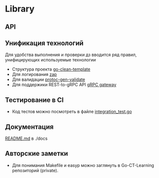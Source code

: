 # Library


## API


## Унификация технологий
Для удобства выполнения и проверки дз вводится ряд правил, унифицирующих используемые технологии

* Структура проекта [go-clean-template](https://github.com/evrone/go-clean-template)
* Для логирования [zap](https://github.com/uber-go/zap)
* Для валидации [protoc-gen-validate](https://github.com/bufbuild/protoc-gen-validate)
* Для поддержики REST-to-gRPC API [gRPC gateway](https://grpc-ecosystem.github.io/grpc-gateway/)

## Тестирование в CI
* Код тестов можно посмотреть в файле [integration_test.go](./integration-test/integration_test.go)

## Документация
[README.md](./docs/README.md) в ./docs

## Авторские заметки
* Для понимания Makefile и easyp можно заглянуть в Go-CT-Learning репозиторий (private).